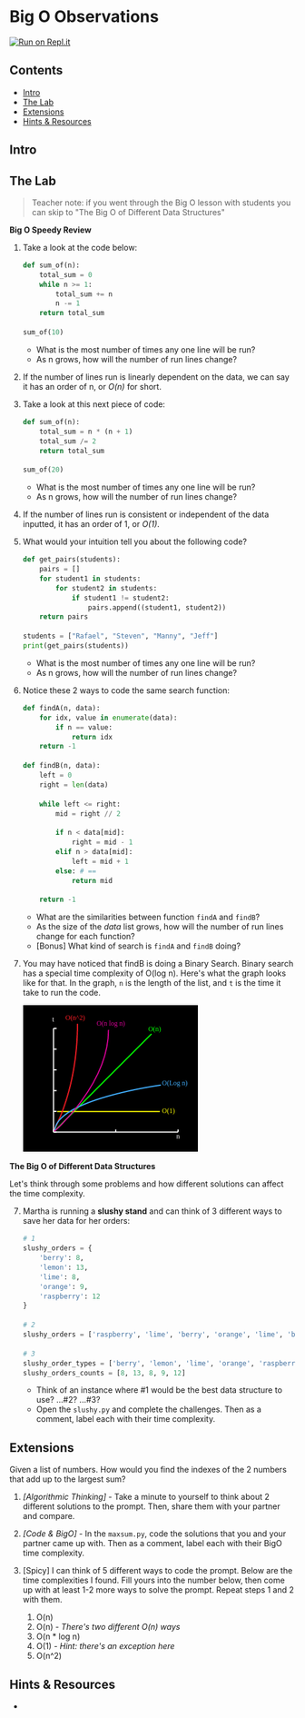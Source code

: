 # Big O Observations

[![Run on Repl.it](https://repl.it/badge/github/upperlinecode/<INSERT_GITHUB_EXTENSION>)](https://repl.it/github/upperlinecode/<INSERT_GITHUB_EXTENSION>)

## Contents

- [Intro](#intro)
- [The Lab](#the-lab)
- [Extensions](#extensions)
- [Hints & Resources](#hints--resources)

## Intro

## The Lab

> Teacher note: if you went through the Big O lesson with students you can skip to "The Big O of Different Data Structures"

**Big O Speedy Review**

1. Take a look at the code below:
    ```py
    def sum_of(n):
        total_sum = 0
        while n >= 1:
            total_sum += n
            n -= 1
        return total_sum

    sum_of(10)
    ```
    - What is the most number of times any one line will be run?
    - As n grows, how will the number of run lines change?

2. If the number of lines run is linearly dependent on the data, we can say it has an order of n, or _O(n)_ for short.

3. Take a look at this next piece of code:
    ```py
    def sum_of(n):
        total_sum = n * (n + 1)
        total_sum /= 2
        return total_sum

    sum_of(20)
    ```
    - What is the most number of times any one line will be run?
    - As n grows, how will the number of run lines change?

4. If the number of lines run is consistent or independent of the data inputted, it has an order of 1, or _O(1)_. 

5. What would your intuition tell you about the following code?
    ```py
    def get_pairs(students):
        pairs = []
        for student1 in students:
            for student2 in students:
                if student1 != student2:
                    pairs.append((student1, student2))
        return pairs

    students = ["Rafael", "Steven", "Manny", "Jeff"]
    print(get_pairs(students))
    ```
    - What is the most number of times any one line will be run?
    - As n grows, how will the number of run lines change?

6. Notice these 2 ways to code the same search function:
    ```py
    def findA(n, data):
        for idx, value in enumerate(data):
            if n == value:
                return idx
        return -1

    def findB(n, data):
        left = 0
        right = len(data)
        
        while left <= right:
            mid = right // 2

            if n < data[mid]:
                right = mid - 1
            elif n > data[mid]:
                left = mid + 1
            else: # ==
                return mid
            
        return -1
    ```
    - What are the similarities between function `findA` and `findB`?
    - As the size of the _data_ list grows, how will the number of run lines change for each function?
    - [Bonus] What kind of search is `findA` and `findB` doing?

6. You may have noticed that findB is doing a Binary Search. Binary search has a special time complexity of O(log n). Here's what the graph looks like for that. In the graph, `n` is the length of the list, and `t` is the time it take to run the code. 

    ![time complexities graphed](./comparison.png)


**The Big O of Different Data Structures**

Let's think through some problems and how different solutions can affect the time complexity.

7. Martha is running a **slushy stand** and can think of 3 different ways to save her data for her orders:

    ```py
    # 1
    slushy_orders = {
        'berry': 8, 
        'lemon': 13, 
        'lime': 8, 
        'orange': 9, 
        'raspberry': 12
    }

    # 2
    slushy_orders = ['raspberry', 'lime', 'berry', 'orange', 'lime', 'berry', 'lemon', 'berry', 'lemon', 'berry', 'lemon', 'lemon', 'orange', 'lime', 'lemon', 'lemon', 'lime', 'lemon', 'raspberry', 'lemon', 'raspberry', 'raspberry', 'orange', 'orange', 'orange', 'raspberry', 'raspberry', 'raspberry', 'orange', 'raspberry', 'lemon', 'lemon', 'lemon', 'raspberry', 'raspberry', 'lime', 'lemon', 'orange', 'lemon', 'orange', 'lime', 'orange', 'lime', 'raspberry', 'raspberry', 'berry', 'berry', 'berry', 'lime', 'berry']

    # 3
    slushy_order_types = ['berry', 'lemon', 'lime', 'orange', 'raspberry']
    slushy_orders_counts = [8, 13, 8, 9, 12]
    ```

    - Think of an instance where #1 would be the best data structure to use? ...#2? ...#3?
    - Open the `slushy.py` and complete the challenges. Then as a comment, label each with their time complexity. 


## Extensions

Given a list of numbers. How would you find the indexes of the 2 numbers that add up to the largest sum?

1. _[Algorithmic Thinking]_  - Take a minute to yourself to think about 2 different solutions to the prompt. Then, share them with your partner and compare.

2. _[Code & BigO]_  - In the `maxsum.py`, code the solutions that you and your partner came up with. Then as a comment, label each with their BigO time complexity.

3. [Spicy] I can think of 5 different ways to code the prompt. Below are the time complexities I found. Fill yours into the number below, then come up with at least 1-2 more ways to solve the prompt. Repeat steps 1 and 2 with them.
    1. O(n)
    2. O(n) - _There's two different O(n) ways_
    3. O(n * log n)
    4. O(1) - _Hint: there's an exception here_
    5. O(n^2)

## Hints & Resources

- 